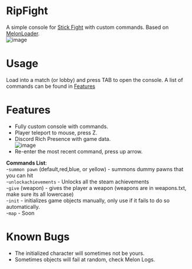 # RipFight
A simple console for [Stick Fight](https://store.steampowered.com/app/674940/Stick_Fight_The_Game/) with custom commands. Based on [MelonLoader](https://melonwiki.xyz/#/).  
![image](https://cdn.discordapp.com/app-icons/819053346207039498/ff974a04c90c177827f8aea0ce7e9c43.png)

# Usage
Load into a match (or lobby) and press TAB to open the console. A list of commands can be found in [Features](#features)

# Features
- Fully custom console with commands.
- Player teleport to mouse, press Z.
- Discord Rich Presence with game data.  
![image](https://media.discordapp.net/attachments/630277945507708928/821564462443266078/unknown.png)  
- Re-enter the most recent command, press up arrow.

__Commands List__:  
-``summon pawn`` (default,red,blue, or yellow) - summons dummy pawns that you can hit  
-``unlockachievements`` - Unlocks all the steam achievements  
-``give`` (weapon) - gives the player a weapon (weapons are in weapons.txt, make sure its all lowercase)  
-``init`` - initializes game objects manually, only use if it fails to do so automatically.  
-``map`` - Soon

# Known Bugs  
- The initialized character will sometimes not be yours.  
- Sometimes objects will fail at random, check Melon Logs.
